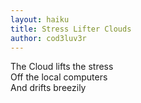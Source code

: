 ```yaml
---
layout: haiku
title: Stress Lifter Clouds
author: cod3luv3r
---
```


The Cloud lifts the stress<br>
Off the local computers<br>
And drifts breezily<br>

